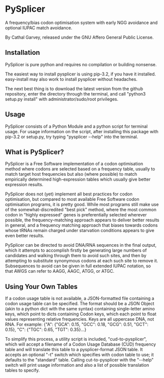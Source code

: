 PySplicer
=========
A frequency/bias codon optimisation system with early NGG avoidance and optional
IUPAC match avoidance.

By Cathal Garvey, released under the GNU Affero General Public License.

Installation
------------
PySplicer is pure python and requires no compilation or building nonsense.

The easiest way to install pysplicer is using pip-3.2, if you have it installed.
easy-install may also work to install pysplicer without headaches.

The next best thing is to download the latest version from the github repository,
enter the directory through the terminal, and call "python3 setup.py install"
with administrator/sudo/root privileges.

Usage
-----
PySplicer consists of a Python Module and a python script for terminal usage.
For usage information on the script, after installing this package with pip-3.2
or setup.py, try typing "pysplicer --help" into the terminal.

What is PySplicer?
------------------
PySplicer is a Free Software implementation of a codon optimisation method where
codons are selected based on a frequency table, usually to match target host
frequencies but also (where possible) to match empirically determined
high-expression tables which usually give better expression results.

PySplicer does not (yet) implement all best practices for codon optimisation,
but compared to most available Free Software codon optimisation programs, it is
pretty good. While most programs still make use of the somewhat-discredited
"best pick" method, where the most common codon in "highly expressed" genes is
preferentially selected wherever possible, the frequency-matching approach appears
to deliver better results in general, and a frequency matching approach that
biases towards codons whose tRNAs remain charged under starvation conditions
appears to give even better results.

PySplicer can be directed to avoid DNA/RNA sequences in the final output, which
it attempts to accomplish firstly be generating large numbers of candidates and
walking through them to avoid such sites, and then by attempting to substitute
synonymous codons at each such site to remove it. Subsequences to avoid can be
given in full extended IUPAC notation, so that AWGS can refer to AAGG, AAGC, ATGG,
or ATGC.

Using Your Own Tables
---------------------
If a codon usage table is not available, a JSON-formatted file containing a
codon usage table can be specified. The format should be a JSON Object (akin to
a python dict with the same syntax) containing single-letter amino keys, which
point to dicts containing Codon keys, which each point to float values representing
relative frequencies. Keys are all uppercase DNA, not RNA. For example:
{"A": {"GCA": 0.15, "GCC": 0.18, "GCG": 0.51, "GCT": 0.15},
 "C": {"TGC": 0.65, "TGT": 0.35}...}

To simplify this process, a utility script is included, "cud-to-pysplicer", which
will accept a filename of a Codon Usage Database (CUD) frequency table and will
translate this table to a pysplicer-format JSON table. It accepts an optional
"-t" switch which specifies with codon table to use; it defaults to the "standard"
table. Calling cut-to-pysplicer with the "--help" switch will print usage
information and also a list of possible translation tables to specify.
